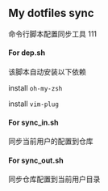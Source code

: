 ## My dotfiles sync
命令行脚本配置同步工具
111

#### For dep.sh
该脚本自动安装以下依赖

install `oh-my-zsh`

install `vim-plug`

#### For sync_in.sh
同步当前用户的配置到仓库

#### For sync_out.sh
同步仓库配置到当前用户目录

